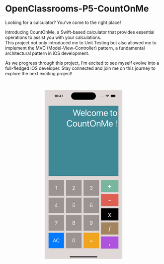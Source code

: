 # OpenClassrooms-P5-CountOnMe

Looking for a calculator? You've come to the right place!

Introducing CountOnMe, a Swift-based calculator that provides essential operations to assist you with your calculations.  
This project not only introduced me to Unit Testing but also allowed me to implement the MVC (Model-View-Controller) pattern, a fundamental architectural pattern in iOS development.  

As we progress through this project, I'm excited to see myself evolve into a full-fledged iOS developer. Stay connected and join me on this journey to explore the next exciting project!

<br />
<p align="center">
  <img src="https://github.com/MickaeliOS/OpenClassrooms-P5-CountOnMe/blob/master/Divers/CountOnMe.png" width="250">
</p>
